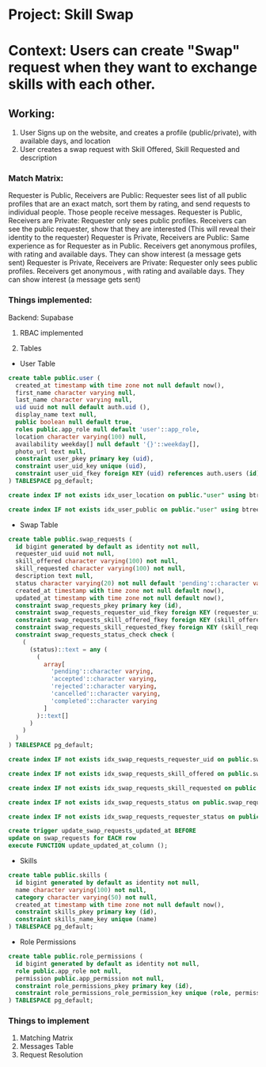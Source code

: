 # Project: Skill Swap

# Context: Users can create "Swap" request when they want to exchange skills with each other.

## Working:

1. User Signs up on the website, and creates a profile (public/private), with available days, and location
2. User creates a swap request with Skill Offered, Skill Requested and description

### Match Matrix:

Requester is Public, Receivers are Public: Requester sees list of all public profiles that are an exact match, sort them by rating, and send requests to individual people. Those people receive messages.
Requester is Public, Receivers are Private: Requester only sees public profiles. Receivers can see the public requester, show that they are interested (This will reveal their identity to the requester)
Requester is Private, Receivers are Public: Same experience as for Requester as in Public. Receivers get anonymous profiles, with rating and available days. They can show interest (a message gets sent)
Requester is Private, Receivers are Private: Requester only sees public profiles. Receivers get anonymous , with rating and available days. They can show interest (a message gets sent)

### Things implemented:

Backend: Supabase

1. RBAC implemented

2. Tables

-   User Table

```sql
create table public.user (
  created_at timestamp with time zone not null default now(),
  first_name character varying null,
  last_name character varying null,
  uid uuid not null default auth.uid (),
  display_name text null,
  public boolean null default true,
  roles public.app_role null default 'user'::app_role,
  location character varying(100) null,
  availability weekday[] null default '{}'::weekday[],
  photo_url text null,
  constraint user_pkey primary key (uid),
  constraint user_uid_key unique (uid),
  constraint user_uid_fkey foreign KEY (uid) references auth.users (id)
) TABLESPACE pg_default;

create index IF not exists idx_user_location on public."user" using btree (location) TABLESPACE pg_default;

create index IF not exists idx_user_public on public."user" using btree (public) TABLESPACE pg_default;
```

-   Swap Table

```sql
create table public.swap_requests (
  id bigint generated by default as identity not null,
  requester_uid uuid not null,
  skill_offered character varying(100) not null,
  skill_requested character varying(100) not null,
  description text null,
  status character varying(20) not null default 'pending'::character varying,
  created_at timestamp with time zone not null default now(),
  updated_at timestamp with time zone not null default now(),
  constraint swap_requests_pkey primary key (id),
  constraint swap_requests_requester_uid_fkey foreign KEY (requester_uid) references "user" (uid) on delete CASCADE,
  constraint swap_requests_skill_offered_fkey foreign KEY (skill_offered) references skills (name) on update CASCADE,
  constraint swap_requests_skill_requested_fkey foreign KEY (skill_requested) references skills (name) on update CASCADE,
  constraint swap_requests_status_check check (
    (
      (status)::text = any (
        (
          array[
            'pending'::character varying,
            'accepted'::character varying,
            'rejected'::character varying,
            'cancelled'::character varying,
            'completed'::character varying
          ]
        )::text[]
      )
    )
  )
) TABLESPACE pg_default;

create index IF not exists idx_swap_requests_requester_uid on public.swap_requests using btree (requester_uid) TABLESPACE pg_default;

create index IF not exists idx_swap_requests_skill_offered on public.swap_requests using btree (skill_offered) TABLESPACE pg_default;

create index IF not exists idx_swap_requests_skill_requested on public.swap_requests using btree (skill_requested) TABLESPACE pg_default;

create index IF not exists idx_swap_requests_status on public.swap_requests using btree (status) TABLESPACE pg_default;

create index IF not exists idx_swap_requests_requester_status on public.swap_requests using btree (requester_uid, status) TABLESPACE pg_default;

create trigger update_swap_requests_updated_at BEFORE
update on swap_requests for EACH row
execute FUNCTION update_updated_at_column ();
```

-   Skills

```sql
create table public.skills (
  id bigint generated by default as identity not null,
  name character varying(100) not null,
  category character varying(50) not null,
  created_at timestamp with time zone not null default now(),
  constraint skills_pkey primary key (id),
  constraint skills_name_key unique (name)
) TABLESPACE pg_default;
```

-   Role Permissions

```sql
create table public.role_permissions (
  id bigint generated by default as identity not null,
  role public.app_role not null,
  permission public.app_permission not null,
  constraint role_permissions_pkey primary key (id),
  constraint role_permissions_role_permission_key unique (role, permission)
) TABLESPACE pg_default;
```

### Things to implement
1) Matching Matrix
2) Messages Table
3) Request Resolution